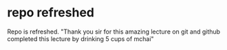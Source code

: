 # repo refreshed

Repo is refreshed.
"Thank you sir for this amazing lecture on git and github completed this lecture by drinking 5 cups of mchai"
